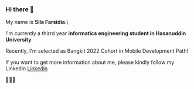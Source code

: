 ### Hi there 👋

My name is **Sila Farsidia**.\

I'm currently a thirrd year **informatics engineering student in Hasanuddin University** 

Recently, I'm selected as Bangkit 2022 Cohort in Mobile Development Path!

If you want to get more information about me, please kindly follow my Linkedin [Linkedin](https://www.linkedin.com/in/sila-farsidia-putri/)

🌱🌱🌱
